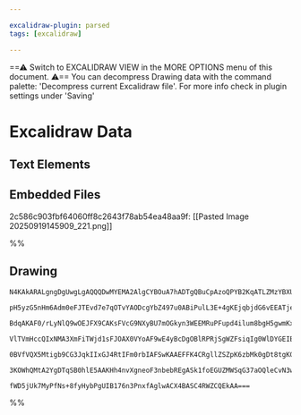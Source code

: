 ```yaml
---

excalidraw-plugin: parsed
tags: [excalidraw]

---
```

==⚠  Switch to EXCALIDRAW VIEW in the MORE OPTIONS menu of this document. ⚠== You can decompress Drawing data with the command palette: 'Decompress current Excalidraw file'. For more info check in plugin settings under 'Saving'


# Excalidraw Data

## Text Elements
## Embedded Files
2c586c903fbf64060ff8c2643f78ab54ea48aa9f: [[Pasted Image 20250919145909_221.png]]

%%
## Drawing
```compressed-json
N4KAkARALgngDgUwgLgAQQQDwMYEMA2AlgCYBOuA7hADTgQBuCpAzoQPYB2KqATLZMzYBXUtiRoIACyhQ4zZAHoFAc0JRJQgEYA6bGwC2CgF7N6hbEcK4OCtptbErHALRY8RMpWdx8Q1TdIEfARcZgRmBShcZQUebQBGAFZtAGYaOiCEfQQOKGZuAG1wMFAwMogSbggAZRgeAC0ABQBrAHEAaVbCABYANgAlZoANUgARADkASUJq9LLIWEQqwn1o

pH5yzG5nHm6Adm0eFJTEvd7e7qOTvYAODcgYbZ497u0ABiPulL3E+4gKEjqbjdG6vEEATjeiXib3BEKhvT+kgQhGU0m4iRS8T+1mUwW4bz+zCgpDYzQQAGE2Pg2KQqiTrMw4LhArk5uVNLhsM1lKShBxiFSaXSJAyOEyWTkoOzIAAzQj4fDVWD4iSCDwyiDE0nkgDqgMk3D4xQEJLJCGVMFV6HVlT+fLRHHC+TQ2JNEDYzOwakerrehPdvOEcEmx

BdqAKAF0/rLyNlQ9wOEJFX9CAKsFVcG9NXyBU7mOGkyn3WEEMRuPFupd4ilum8bgH5gwmKxOBWUuC/owWOwOONOGIK91Tr0OyC7u7CMxRpkoGXuLKCGE/pphAKAKLBbK5QvJ/B/IRwYi4Ofl10/G4peu1hvgvZ/IgcZqJvcPtjc+doRf4ZclqJQIRwwgRABTTZRNXlYIEwkHhsESG5emwSEUllTRZQuN5ejeWVZRubAeAuFDblwTREm6EIQVwXBw

VlTVmHccQIxNMA3XmFiTWjd1sFJOAX0VYoAF9wE4yBcDgOBlRPRjSgWZFsiqIg0WlDYGEIBAKAAIS5Hlc0FalaSqABiHCTNolTsBEVkoEmOd9GVHVKX0kV0EM+IEDctz2QgCzSCsmysi07kg35PThXpchxWZKyvJ8vzbIAMQVJUVUYrVqTtYpvMsqV/Lss09QNI1zOy3Jcvs81LWtNKNWK3ycts/phEdZ0K1quKsgAeS9H0K39Nr6qyeLOCgeLcH

0BVfVQX5Mtigb9CG3JqkIIxGJ4RtIFm0rbIAFSwKAAEFFK4CRgllZSZpK6zbMk0gDt8tgKGRXAz1QIt9wuuqtqydcBX2+7HpCF6IBZUkqH6r79D+0HtvgVLdJiy7cviuMEEa603pU+jSUVIYjRuTtMqx6l8AATW4FIsO0O9ekSXoeGm8ojDYAxuBkyB6AIIRGPiQTwaurJGpC/MgPhlTeRIJaVqNdaIHF4hlQQXi0AZyA5YAWTYYgEB+kjghe79f

3KOWhQMtA2YgDTqSB0hlE5AAKHh4nvXgneoF3nbebREgASk1foEGUZMWSqG37aOQleCvN3w7dz2fYgXmPqs8ryS6qBe13YtyljMbUZyLXSDA1n3RyXXP1QEkub+bAiCVivSCr90OFz7hK4QP5hCgR9GLbv5VlIclSHGFu0F791+8HnXND11uG4QRPyjsAArBBsDyapm7gDWtanmevyXdvMq5dPGG25n8GLptFlSsJgjX3tNQs4kDBhpY0Ax90aQ/

fWD5jUk7MyPfNs+8fyHybPgUIB176n3PnxfAglwACX4BASC4RWZCQEkAA===
```
%%